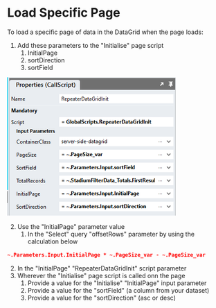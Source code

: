 # Load Specific Page

To load a specific page of data in the DataGrid when the page loads:

1. Add these parameters to the "Initialise" page script
   1. InitialPage
   2. sortDirection
   3. sortField

![](images/InitialiseScriptParameters.png)

2. Use the "InitialPage" parameter value
   1. In the "Select" query "offsetRows" parameter by using the calculation below
```json
~.Parameters.Input.InitialPage * ~.PageSize_var - ~.PageSize_var
```
   2. In the "InitialPage" "RepeaterDataGridInit" script parameter
3. Wherever the "Initialise" page script is called onn the page
   1. Provide a value for the "Initialise" "InitialPage" input parameter 
   2. Provide a value for the "sortField" (a column from your dataset)
   3. Provide a value for the "sortDirection" (asc or desc)
